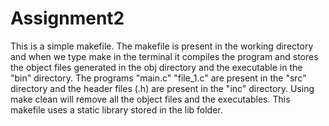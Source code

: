 # Assignment2
This is a simple makefile. The makefile is present in the working directory and when we type make in the terminal it compiles the program and stores the object files generated in the obj directory and the executable in the "bin" directory. The programs "main.c" "file_1.c" are present in the "src" directory and the header files (.h) are present in the "inc" directory. Using make clean will remove all the object files and the executables.
This makefile uses a static library stored in the lib folder.
